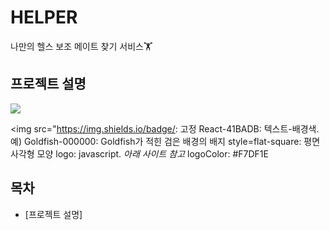 # HELPER
나만의 헬스 보조 메이트 찾기 서비스🏋️


## 프로젝트 설명
<img src="https://img.shields.io/badge/React-41BADB?style=flat-square&logo=react&logoColor=white" />

<img src="https://img.shields.io/badge/: 고정
React-41BADB: 텍스트-배경색. 예) Goldfish-000000: Goldfish가 적힌 검은 배경의 배지
style=flat-square: 평면 사각형 모양
logo: javascript. *아래 사이트 참고*
logoColor: #F7DF1E


## 목차

- [프로젝트 설명]

# 
